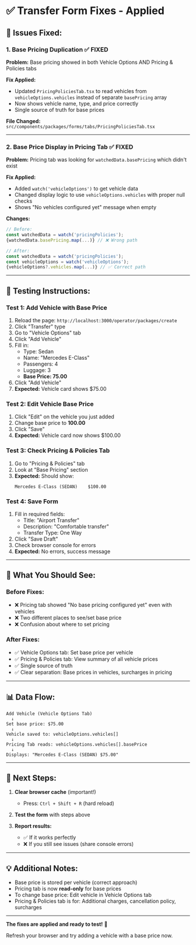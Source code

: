 # ✅ Transfer Form Fixes - Applied

## 🐛 Issues Fixed:

### 1. **Base Pricing Duplication** ✅ FIXED
**Problem:** Base pricing showed in both Vehicle Options AND Pricing & Policies tabs

**Fix Applied:**
- Updated `PricingPoliciesTab.tsx` to read vehicles from `vehicleOptions.vehicles` instead of separate `basePricing` array
- Now shows vehicle name, type, and price correctly
- Single source of truth for base prices

**File Changed:** `src/components/packages/forms/tabs/PricingPoliciesTab.tsx`

---

### 2. **Base Price Display in Pricing Tab** ✅ FIXED
**Problem:** Pricing tab was looking for `watchedData.basePricing` which didn't exist

**Fix Applied:**
- Added `watch('vehicleOptions')` to get vehicle data
- Changed display logic to use `vehicleOptions.vehicles` with proper null checks
- Shows "No vehicles configured yet" message when empty

**Changes:**
```typescript
// Before:
const watchedData = watch('pricingPolicies');
{watchedData.basePricing.map(...)} // ❌ Wrong path

// After:
const watchedData = watch('pricingPolicies');
const vehicleOptions = watch('vehicleOptions');
{vehicleOptions?.vehicles.map(...)} // ✅ Correct path
```

---

## 🧪 Testing Instructions:

### Test 1: Add Vehicle with Base Price
1. Reload the page: `http://localhost:3000/operator/packages/create`
2. Click "Transfer" type
3. Go to "Vehicle Options" tab
4. Click "Add Vehicle"
5. Fill in:
   - Type: Sedan
   - Name: "Mercedes E-Class"
   - Passengers: 4
   - Luggage: 3
   - **Base Price: 75.00**
6. Click "Add Vehicle"
7. **Expected:** Vehicle card shows $75.00

### Test 2: Edit Vehicle Base Price
1. Click "Edit" on the vehicle you just added
2. Change base price to **100.00**
3. Click "Save"
4. **Expected:** Vehicle card now shows $100.00

### Test 3: Check Pricing & Policies Tab
1. Go to "Pricing & Policies" tab
2. Look at "Base Pricing" section
3. **Expected:** Should show:
   ```
   Mercedes E-Class (SEDAN)    $100.00
   ```

### Test 4: Save Form
1. Fill in required fields:
   - Title: "Airport Transfer"
   - Description: "Comfortable transfer"
   - Transfer Type: One Way
2. Click "Save Draft"
3. Check browser console for errors
4. **Expected:** No errors, success message

---

## 🎯 What You Should See:

### Before Fixes:
- ❌ Pricing tab showed "No base pricing configured yet" even with vehicles
- ❌ Two different places to see/set base price
- ❌ Confusion about where to set pricing

### After Fixes:
- ✅ Vehicle Options tab: Set base price per vehicle
- ✅ Pricing & Policies tab: View summary of all vehicle prices
- ✅ Single source of truth
- ✅ Clear separation: Base prices in vehicles, surcharges in pricing

---

## 📊 Data Flow:

```
Add Vehicle (Vehicle Options Tab)
  ↓
Set base price: $75.00
  ↓
Vehicle saved to: vehicleOptions.vehicles[]
  ↓
Pricing Tab reads: vehicleOptions.vehicles[].basePrice
  ↓
Displays: "Mercedes E-Class (SEDAN) $75.00"
```

---

## 🚀 Next Steps:

1. **Clear browser cache** (important!)
   - Press: `Ctrl + Shift + R` (hard reload)
   
2. **Test the form** with steps above

3. **Report results:**
   - ✅ If it works perfectly
   - ❌ If you still see issues (share console errors)

---

## 💡 Additional Notes:

- Base price is stored per vehicle (correct approach)
- Pricing tab is now **read-only** for base prices
- To change base price: Edit vehicle in Vehicle Options tab
- Pricing & Policies tab is for: Additional charges, cancellation policy, surcharges

---

**The fixes are applied and ready to test!** 🎉

Refresh your browser and try adding a vehicle with a base price now.

